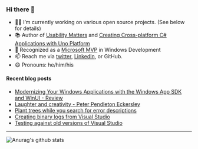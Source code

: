 ### Hi there 👋

- 👨‍💻 I’m currently working on various open source projects. (See below for details)
- 📚 Author of [Usability Matters](https://www.manning.com/books/usability-matters?a_aid=mrlacey) and [Creating Cross-platform C# Applications with Uno Platform](https://www.packtpub.com/product/creating-cross-platform-c-applications-with-uno-platform/9781801078498)
- 🏅 Recognized as a [Microsoft MVP](https://mvp.microsoft.com/en-us/PublicProfile/5001397?fullName=Matt%20Lacey) in Windows Development
- 📫 Reach me via [twitter](https://twitter.com/mrlacey), [LinkedIn](https://www.linkedin.com/in/mrlacey), or GitHub.
- 😄 Pronouns: he/him/his

<!--
**mrlacey/mrlacey** is a ✨ _special_ ✨ repository because its `README.md` (this file) appears on your GitHub profile.

Here are some ideas to get you started:

- 🔭 I’m currently working on ...
- 🌱 I’m currently learning ...
- 👯 I’m looking to collaborate on ...
- 🤔 I’m looking for help with ...
- 💬 Ask me about ...
- 📫 How to reach me: ...
- 😄 Pronouns: ...
- ⚡ Fun fact: ...
-->

#### Recent blog posts
<!-- BLOG-POST-LIST:START -->
- [Modernizing Your Windows Applications with the Windows App SDK and WinUI - Review](https://www.mrlacey.com/2022/08/modernizing-your-windows-applications.html)
- [Laughter and creativity - Peter Pendleton Eckersley](https://www.mrlacey.com/2022/07/laughter-and-creativity-peter-pendleton.html)
- [Plant trees while you search for error descriptions](https://www.mrlacey.com/2022/06/plant-trees-while-you-search-for-error.html)
- [Creating binary logs from Visual Studio](https://www.mrlacey.com/2022/05/creating-binary-logs-from-visual-studio.html)
- [Testing against old versions of Visual Studio](https://www.mrlacey.com/2022/05/testing-against-old-versions-of-visual.html)
<!-- BLOG-POST-LIST:END -->

---

![Anurag's github stats](https://github-readme-stats.vercel.app/api?username=mrlacey&count_private=true&show_icons=true)
